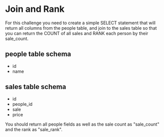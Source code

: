 # Join and Rank

For this challenge you need to create a simple SELECT statement that will return all columns from the people table, and join to the sales table so that you can return the COUNT of all sales and RANK each person by their sale_count.

## people table schema
- id
- name

## sales table schema
- id
- people_id
- sale
- price

You should return all people fields as well as the sale count as "sale_count" and the rank as "sale_rank".